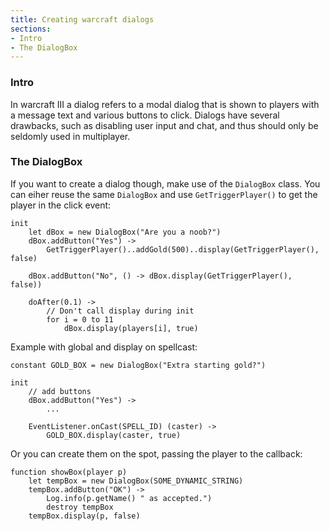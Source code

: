 ```yaml
---
title: Creating warcraft dialogs
sections:
- Intro
- The DialogBox
---
```


### Intro

In warcraft III a dialog refers to a modal dialog that is shown to players with a message text and various buttons to click.
Dialogs have several drawbacks, such as disabling user input and chat, and thus should only be seldomly used in multiplayer.

### The DialogBox

If you want to create a dialog though, make use of the `DialogBox` class. You can eiher reuse the same `DialogBox` and use `GetTriggerPlayer()` to get the player in the click event:

```wurst
init
	let dBox = new DialogBox("Are you a noob?")
	dBox.addButton("Yes") ->
		GetTriggerPlayer()..addGold(500)..display(GetTriggerPlayer(), false)

	dBox.addButton("No", () -> dBox.display(GetTriggerPlayer(), false))

	doAfter(0.1) ->
		// Don't call display during init
		for i = 0 to 11
			dBox.display(players[i], true)
```


Example with global and display on spellcast:

```wurst
constant GOLD_BOX = new DialogBox("Extra starting gold?")

init
	// add buttons
	dBox.addButton("Yes") ->
		...

	EventListener.onCast(SPELL_ID) (caster) ->
		GOLD_BOX.display(caster, true)
```

Or you can create them on the spot, passing the player to the callback:

```wurst
function showBox(player p)
	let tempBox = new DialogBox(SOME_DYNAMIC_STRING)
	tempBox.addButton("OK") ->
		Log.info(p.getName() " as accepted.")
		destroy tempBox
	tempBox.display(p, false)
```
